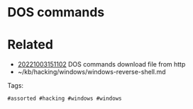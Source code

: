 # DOS commands

# Related

- [20221003151102](/zet/20221003151102/README.md) DOS commands download file from http
- ~/kb/hacking/windows/windows-reverse-shell.md

Tags:

    #assorted #hacking #windows #windows
